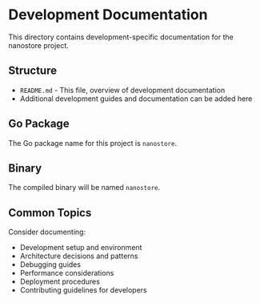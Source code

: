 # Development Documentation

This directory contains development-specific documentation for the nanostore project.

## Structure

- `README.md` - This file, overview of development documentation
- Additional development guides and documentation can be added here

## Go Package

The Go package name for this project is `nanostore`.

## Binary

The compiled binary will be named `nanostore`.

## Common Topics

Consider documenting:
- Development setup and environment
- Architecture decisions and patterns
- Debugging guides
- Performance considerations
- Deployment procedures
- Contributing guidelines for developers